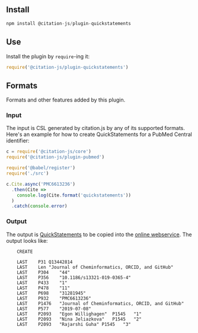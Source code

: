 ## Install

```js
npm install @citation-js/plugin-quickstatements
```

## Use

Install the plugin by `require`-ing it:

```js
require('@citation-js/plugin-quickstatements')
```

## Formats

Formats and other features added by this plugin.

### Input

The input is CSL generated by citation.js by any of its supported formats.
Here's an example for how to create QuickStatements for a PubMed Central
identifier:

```javascript
c = require('@citation-js/core')
require('@citation-js/plugin-pubmed')

require('@babel/register')
require('./src')

c.Cite.async('PMC6613236')
  .then(Cite =>
    console.log(Cite.format('quickstatements'))
  )
  .catch(console.error)
```

### Output

The output is [QuickStatements]() to be copied
into the [online webservice](). The output
looks like:

```
	CREATE

	LAST	P31	Q13442814
	LAST	Len	"Journal of Cheminformatics, ORCID, and GitHub"
	LAST	P304	"44"
	LAST	P356	"10.1186/s13321-019-0365-4"
	LAST	P433	"1"
	LAST	P478	"11"
	LAST	P698	"31281945"
	LAST	P932	"PMC6613236"
	LAST	P1476	"Journal of Cheminformatics, ORCID, and GitHub"
	LAST	P577	"2019-07-08"
	LAST	P2093	"Egon Willighagen"	P1545	"1"	
	LAST	P2093	"Nina Jeliazkova"	P1545	"2"	
	LAST	P2093	"Rajarshi Guha"	P1545	"3"
```
